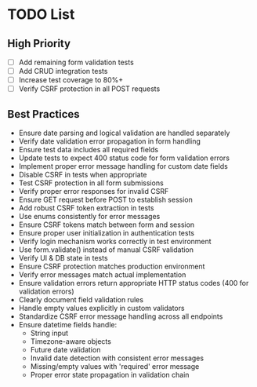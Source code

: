 # TODO List
## High Priority
- [ ] Add remaining form validation tests
- [ ] Add CRUD integration tests
- [ ] Increase test coverage to 80%+
- [ ] Verify CSRF protection in all POST requests

## Best Practices
- Ensure date parsing and logical validation are handled separately
- Verify date validation error propagation in form handling
- Ensure test data includes all required fields
- Update tests to expect 400 status code for form validation errors
- Implement proper error message handling for custom date fields
- Disable CSRF in tests when appropriate
- Test CSRF protection in all form submissions
- Verify proper error responses for invalid CSRF
- Ensure GET request before POST to establish session
- Add robust CSRF token extraction in tests
- Use enums consistently for error messages
- Ensure CSRF tokens match between form and session
- Ensure proper user initialization in authentication tests
- Verify login mechanism works correctly in test environment
- Use form.validate() instead of manual CSRF validation
- Verify UI & DB state in tests
- Ensure CSRF protection matches production environment
- Verify error messages match actual implementation
- Ensure validation errors return appropriate HTTP status codes (400 for validation errors)
- Clearly document field validation rules
- Handle empty values explicitly in custom validators
- Standardize CSRF error message handling across all endpoints
- Ensure datetime fields handle:
  - String input
  - Timezone-aware objects
  - Future date validation
  - Invalid date detection with consistent error messages
  - Missing/empty values with 'required' error message
  - Proper error state propagation in validation chain

